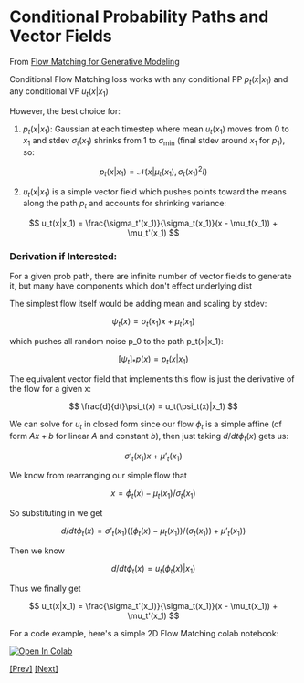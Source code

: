 # Conditional Probability Paths and Vector Fields

From [Flow Matching for Generative Modeling](https://arxiv.org/pdf/2210.02747)

Conditional Flow Matching loss works with any conditional PP $p_t(x|x_1)$ and any conditional VF $u_t(x|x_1)$

However, the best choice for:

1. $p_t(x|x_1)$: Gaussian at each timestep where mean $u_t(x_1)$ moves from 0 to $x_1$ and stdev $\sigma_t(x_1)$ shrinks from 1 to $\sigma_{\text{min}}$ (final stdev around $x_1$ for $p_1$), so: 
    
$$
p_t(x|x_1) = \mathcal{N}(x|\mu_t(x_1), \sigma_t(x_1)^2I)
$$
    
2. $u_t(x|x_1)$ is a simple vector field which pushes points toward the means along the path $p_t$ and accounts for shrinking variance: 
    
$$
u_t(x|x_1) = \frac{\sigma_t'(x_1)}{\sigma_t(x_1)}(x - \mu_t(x_1)) + \mu_t'(x_1)
$$
    

### Derivation if Interested:

For a given prob path, there are infinite number of vector fields to generate it, but many have components which don't effect underlying dist

The simplest flow itself would be adding mean and scaling by stdev:

$$
\psi_t(x) = \sigma_t(x_1)x + \mu_t(x_1)
$$

which pushes all random noise p_0 to the path p_t(x|x_1):

$$
[\psi_t]_* p(x) = p_t(x|x_1)
$$

The equivalent vector field that implements this flow is just the derivative of the flow for a given x:

$$
\frac{d}{dt}\psi_t(x) = u_t(\psi_t(x)|x_1)
$$

We can solve for $u_t$ in closed form since our flow $\phi_t$ is a simple affine (of form $Ax + b$ for linear $A$ and constant $b$), then just taking $d/dt\phi_t(x)$ gets us:

$$
\sigma’_t(x_1)x + \mu’_t(x_1)
$$

We know from rearranging our simple flow that 

$$
x = \phi_t(x) - \mu_t(x_1) / \sigma_t(x_1)
$$

So substituting in we get 

$$
d/dt \phi_t(x) = \sigma’_t(x_1) ((\phi_t(x) - \mu_t(x_1))/(\sigma_t(x_1)) + \mu’_t(x_1))
$$

Then we know

$$
d/dt \phi_t(x) = u_t(\phi_t(x)|x_1)
$$

Thus we finally get 

$$
u_t(x|x_1) = \frac{\sigma_t'(x_1)}{\sigma_t(x_1)}(x - \mu_t(x_1)) + \mu_t'(x_1)
$$

For a code example, here's a simple 2D Flow Matching colab notebook: 

[![Open In Colab](https://colab.research.google.com/assets/colab-badge.svg)](https://colab.research.google.com/drive/1DPXh1Qw1GXGGpgBLy7qjGvkH1MgB9lxz#scrollTo=SRoDWaO7mEW9)

[[Prev]](./Conditional%20Flow%20Matching.md) [[Next]](../3.4:%20Diffusion%20and%20Optimal%20Transport%20as%20Flows/Diffusion%20Flow.md)